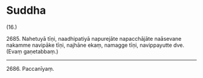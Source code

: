 # Suddha

(16.)

2685\. Nahetuyā tīṇi, naadhipatiyā napurejāte napacchājāte naāsevane nakamme navipāke tīṇi, najhāne ekaṃ, namagge tīṇi, navippayutte dve. (Evaṃ gaṇetabbaṃ.)

---

2686\. Paccanīyaṃ.
